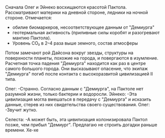 Сначала Олег и Эйнеко восхищаются красотой Пактола. Рассматривают материки на дневной стороне, ледники на ночной стороне. Отмечается:
- обилие биомаркеров, несоответствующее данным от "Демиурга" 
- геотермальная активность (приливные силы коробят и разогревают мантию Пактола).
- Уровень CO₂ в 2–4 раза выше земного, состав атмосферы

Потом замечают рой Дайсона вокруг звезды, структуры на поверхности планеты, похожие на города, и повергаются в изумление. Расчетная точка падения "Демиурга" находится как раз в центре самого большого города. Они высказывают опасение, что экипаж "Демиурга" погиб после контакта с высокоразвитой цивилизацией II типа.

Олег:
-Странно. Согласно данным с "Демиурга", на Пактоле нет разумной жизни, только бактерии и водоросли.
Эйнеко:
-Эта цивилизация могла вмешаться в передачу с "Демиурга" и исказить данные, стерев из них свидетельства своего существования.
Олег:
-Звучит жутко.

Селеста:
-А может быть, эта цивилизация колонизировала Пактол позже, чем прибыл "Демиург".
Предлагаю не строить догадки раньше времени. Хе-хе